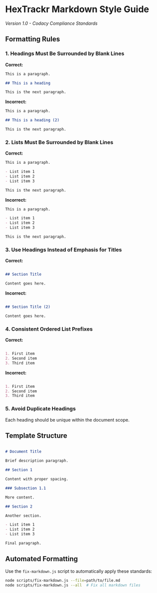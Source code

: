 # HexTrackr Markdown Style Guide

*Version 1.0 - Codacy Compliance Standards*

## Formatting Rules

### 1. Headings Must Be Surrounded by Blank Lines

**Correct:**
```markdown
This is a paragraph.

## This is a heading

This is the next paragraph.
```

**Incorrect:**
```markdown
This is a paragraph.

## This is a heading (2)

This is the next paragraph.
```

### 2. Lists Must Be Surrounded by Blank Lines

**Correct:**
```markdown
This is a paragraph.

- List item 1
- List item 2
- List item 3

This is the next paragraph.
```

**Incorrect:**
```markdown
This is a paragraph.

- List item 1
- List item 2
- List item 3

This is the next paragraph.
```

### 3. Use Headings Instead of Emphasis for Titles

**Correct:**
```markdown

## Section Title

Content goes here.
```

**Incorrect:**
```markdown

## Section Title (2)

Content goes here.
```

### 4. Consistent Ordered List Prefixes

**Correct:**
```markdown

1. First item
2. Second item
3. Third item

```

**Incorrect:**
```markdown

1. First item
2. Second item
3. Third item

```

### 5. Avoid Duplicate Headings

Each heading should be unique within the document scope.

## Template Structure

```markdown

# Document Title

Brief description paragraph.

## Section 1

Content with proper spacing.

### Subsection 1.1

More content.

## Section 2

Another section.

- List item 1
- List item 2
- List item 3

Final paragraph.
```

## Automated Formatting

Use the `fix-markdown.js` script to automatically apply these standards:

```bash
node scripts/fix-markdown.js --file=path/to/file.md
node scripts/fix-markdown.js --all  # Fix all markdown files
```
